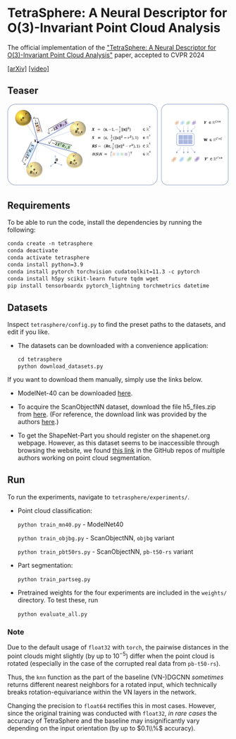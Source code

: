 # TetraSphere: A Neural Descriptor for O(3)-Invariant Point Cloud Analysis

The official implementation of the ["TetraSphere: A Neural Descriptor for O(3)-Invariant Point Cloud Analysis"](https://arxiv.org/abs/2211.14456) paper, accepted to CVPR 2024

[[arXiv]](https://arxiv.org/abs/2211.14456) [[video]](https://www.youtube.com/watch?v=MRJr0V7eMj8&ab_channel=PavloO.Melnyk)


## Teaser

![TetraSphere](misc/teaser.png)


## Requirements
To be able to run the code, install the dependencies by running the following:

```
conda create -n tetrasphere
conda deactivate
conda activate tetrasphere
conda install python=3.9
conda install pytorch torchvision cudatoolkit=11.3 -c pytorch
conda install h5py scikit-learn future tqdm wget
pip install tensorboardx pytorch_lightning torchmetrics datetime
```


## Datasets

Inspect `tetrasphere/config.py` to find the preset paths to the datasets, and edit if you like.

- The datasets can be downloaded with a convenience application:
    ```
    cd tetrasphere
    python download_datasets.py
    ```

If you want to download them manually, simply use the links below.

- ModelNet-40 can be downloaded [here](https://shapenet.cs.stanford.edu/media/modelnet40_ply_hdf5_2048.zip).

- To acquire the ScanObjectNN dataset, download the file h5_files.zip from [here](http://hkust-vgd.github.io/scanobjectnn/h5_files.zip). 
  (For reference, the download link was provided by the authors [here](https://github.com/hkust-vgd/scanobjectnn/issues/31).)

- To get the ShapeNet-Part you should register on the shapenet.org webpage. 
  However, as this dataset seems to be inaccessible through browsing the website, we found [this link](https://shapenet.cs.stanford.edu/media/shapenet_part_seg_hdf5_data.zip) in the GitHub repos of multiple authors working on point cloud segmentation.




## Run

To run the experiments, navigate to `tetrasphere/experiments/`.

- Point cloud classification:

  `python train_mn40.py` - ModelNet40

  `python train_objbg.py` - ScanObjectNN, `objbg` variant

  `python train_pbt50rs.py` - ScanObjectNN, `pb-t50-rs` variant

- Part segmentation:

  `python train_partseg.py`

- Pretrained weights for the four experiments are included in the `weights/` directory.
  To test these, run

  `python evaluate_all.py`
 

### Note

Due to the default usage of `float32` with `torch`, the pairwise distances in the point clouds might slightly (by up to $10^{-5}$) differ when the point cloud is rotated (especially in the case of the corrupted real data from `pb-t50-rs`).

Thus, the `knn` function as the part of the baseline (VN-)DGCNN *sometimes* returns different nearest neighbors for a rotated input, which technically breaks rotation-equivariance within the VN layers in the network.

Changing the precision to `float64` rectifies this in most cases.
However, since the original training was conducted with `float32`, *in rare cases* the accuracy of TetraSphere and the baseline may insignificantly vary depending on the input orientation (by up to $0.1\\%$ accuracy).


